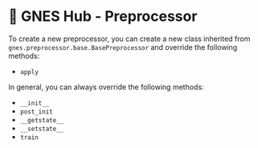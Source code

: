 # 🚢 GNES Hub - Preprocessor

To create a new preprocessor, you can create a new class inherited from `gnes.preprocessor.base.BasePreprocessor` and override the following methods:

- `apply`

In general, you can always override the following methods:

- `__init__`
- `post_init`
- `__getstate__`
- `__setstate__`
- `train`